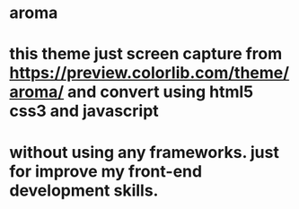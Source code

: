 # aroma
# this theme just screen capture from https://preview.colorlib.com/theme/aroma/ and convert using html5 css3 and javascript 
#      without using any frameworks. just for improve my front-end development skills.      
